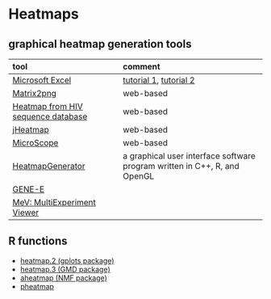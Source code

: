 # Heatmaps

## graphical heatmap generation tools

|tool       |comment    |
|:----------|:----------|
|[Microsoft Excel](https://products.office.com/en-us/excel)|[tutorial 1](http://policyviz.com/create-a-heatmap-in-excel/), [tutorial 2](http://peltiertech.com/heat-map-excel-conditional-formatting/)|
|[Matrix2png](http://www.chibi.ubc.ca/matrix2png/)|web-based|
|[Heatmap from HIV sequence database](http://www.hiv.lanl.gov/content/sequence/HEATMAP/heatmap.html)|web-based|
|[jHeatmap](http://jheatmap.github.io/jheatmap/)|web-based|
|[MicroScope](http://microscopebioinformatics.org/)|web-based|
|[HeatmapGenerator](https://github.com/Bohdan-Khomtchouk/HeatmapGenerator)|a graphical user interface software program written in C++, R, and OpenGL|
|[GENE-E](http://www.broadinstitute.org/cancer/software/GENE-E/)||
|[MeV: MultiExperiment Viewer](http://www.tm4.org/mev.html)||

## R functions

* [heatmap.2 (gplots package)](https://www.rdocumentation.org/packages/gplots/topics/heatmap.2)
* [heatmap.3 (GMD package)](https://www.rdocumentation.org/packages/GMD/topics/heatmap.3)
* [aheatmap (NMF package)](https://www.rdocumentation.org/packages/NMF/topics/aheatmap)
* [pheatmap](https://www.rdocumentation.org/packages/pheatmap/topics/pheatmap)
